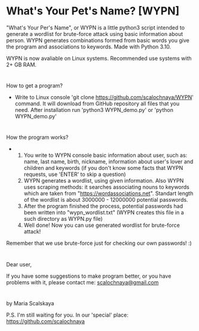 # What's Your Pet's Name? [WYPN]

"What's Your Per's Name", or WYPN is a little python3 script intended to generate a wordlist for brute-force attack using basic
information about person. WYPN generates combinations formed from basic words you give the program 
and associations to keywords. Made with Python 3.10.

WYPN is now avaliable on Linux systems. Recommended use systems with 2+ GB RAM.
#

How to get a program?
 - Write to Linux console 'git clone https://github.com/scalochnaya/WYPN' command. It will 
   download from GitHub repository all files that you need. 
   After installation run 'python3 WYPN_demo.py' or 'python WYPN_demo.py' 
#

How the program works?
 - 1. You write to WYPN console basic information about user, such as: name, last name, birth, nickname, information about user's lover and children and keywords (if you don't know some facts that WYPN requests, use 'ENTER' to skip a question)
   2. WYPN generates a wordlist, using given information. Also WYPN uses scraping methods: it searches associating nouns to keywords which are taken from "https://wordassociations.net". Standart length of the wordlist is about 3000000 - 12000000 potential passwords.
   3. After the program finished the process, potential passwords had been written into "wypn_wordlist.txt" (WYPN creates this file in a such directory as WYPN.py file)
   4. Well done! Now you can use generated wordlist for brute-force attack!

Remember that we use brute-force just for checking our own passwords! :)
#

Dear user,

 If you have some suggestions to make program better, or you have problems with it, please contact me: scalochnaya@gmail.com
#

by Maria Scalskaya

P.S. I'm still waiting for you. In our 'special' place: https://github.com/scalochnaya

